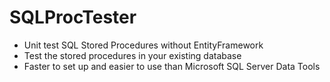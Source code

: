 # SQLProcTester
* Unit test SQL Stored Procedures without EntityFramework
* Test the stored procedures in your existing database
* Faster to set up and easier to use than Microsoft SQL Server Data Tools







